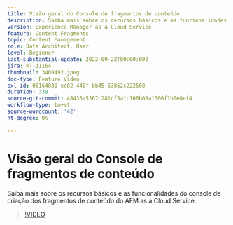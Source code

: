 ```yaml
---
title: Visão geral do Console de fragmentos de conteúdo
description: Saiba mais sobre os recursos básicos e as funcionalidades do console de criação dos fragmentos de conteúdo do AEM as a Cloud Service.
version: Experience Manager as a Cloud Service
feature: Content Fragments
topic: Content Management
role: Data Architect, User
level: Beginner
last-substantial-update: 2022-09-22T00:00:00Z
jira: KT-11164
thumbnail: 3409492.jpeg
doc-type: Feature Video
exl-id: 06164830-ec82-440f-bb45-63862c222508
duration: 339
source-git-commit: 48433a5367c281cf5a1c106b08a1306f1b0e8ef4
workflow-type: tm+mt
source-wordcount: '42'
ht-degree: 0%

---
```


# Visão geral do Console de fragmentos de conteúdo

Saiba mais sobre os recursos básicos e as funcionalidades do console de criação dos fragmentos de conteúdo do AEM as a Cloud Service.

>[!VIDEO](https://video.tv.adobe.com/v/3449336?quality=12&learn=on&captions=por_br)
